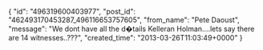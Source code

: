  {
   "id": "496319600403977",
   "post_id": "462493170453287_496116653757605",
   "from_name": "Pete Daoust",
   "message": "We dont have all the d�tails Kelleran Holman....lets say there are 14 witnesses..???",
   "created_time": "2013-03-26T11:03:49+0000"
 }
